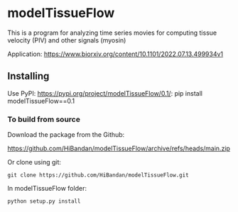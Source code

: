 # modelTissueFlow

This is a program for analyzing time series movies for computing tissue velocity (PIV) and other signals (myosin)

Application: https://www.biorxiv.org/content/10.1101/2022.07.13.499934v1

## Installing

Use PyPI: <https://pypi.org/project/modelTissueFlow/0.1/>:
pip install modelTissueFlow==0.1

### To build from source

Download the package from the Github: 

https://github.com/HiBandan/modelTissueFlow/archive/refs/heads/main.zip

Or clone using git: 

    git clone https://github.com/HiBandan/modelTissueFlow.git

In modelTissueFlow folder:

    python setup.py install
